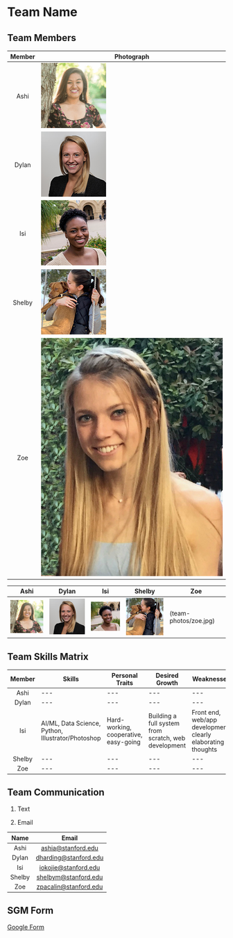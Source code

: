 # Team Name

## Team Members

| Member | Photograph |
|:---:| --- |
| Ashi | ![alt text](team-photos/ashi.png) |
| Dylan | ![alt text](team-photos/dylan.png) |
| Isi | ![alt text](team-photos/isi.png) |
| Shelby | ![alt text](team-photos/shelby.png) |
| Zoe | ![alt text](team-photos/zoe.jpg) |


| Ashi | Dylan | Isi | Shelby | Zoe |
| --- | --- | --- | --- | --- |
| ![alt text](team-photos/ashi.png) | ![alt text](team-photos/dylan.png) | ![alt text](team-photos/isi.png) | ![alt text](team-photos/shelby.png) | (team-photos/zoe.jpg) |

## Team Skills Matrix

| Member | Skills | Personal Traits | Desired Growth | Weaknesses |
|:---:| --- | --- | --- | --- |
| Ashi | --- | --- | --- | --- |
| Dylan | --- | --- | --- | --- |
| Isi | AI/ML, Data Science, Python, Illustrator/Photoshop | Hard-working, cooperative, easy-going | Building a full system from scratch, web development | Front end, web/app development, clearly elaborating thoughts |
| Shelby | --- | --- | --- | --- |
| Zoe | --- | --- | --- | --- |


## Team Communication

1. Text

2. Email

| Name | Email |
|:---:|:---:|
| Ashi | ashia@stanford.edu |
| Dylan | dharding@stanford.edu |
| Isi | iokojie@stanford.edu |
| Shelby | shelbym@stanford.edu |
| Zoe | zpacalin@stanford.edu |

## SGM Form

[Google Form](https://goo.gl/forms/ZzoZQtrTO1qZPxPJ2)
